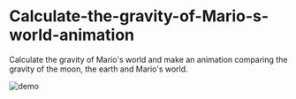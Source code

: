 # Calculate-the-gravity-of-Mario-s-world-animation
Calculate the gravity of Mario's world and make an animation comparing the gravity of the moon, the earth and Mario's world.

![demo](https://raw.github.com/Calculate-the-gravity-of-Mario-s-world-animation/image/anime_mario_earth.gif)
